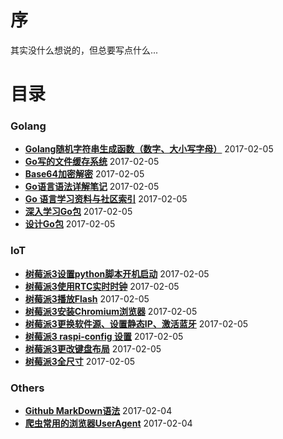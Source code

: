 序
===
其实没什么想说的，但总要写点什么...

目录
====

### Golang
* **[Golang随机字符串生成函数（数字、大小写字母）](http://www.yupae.cn/golang/rand)** 2017-02-05
* **[Go写的文件缓存系统](http://www.yupae.cn/golang/filecache)** 2017-02-05
* **[Base64加密解密](http://www.yupae.cn/golang/base64)** 2017-02-05
* **[Go语言语法详解笔记](http://www.yupae.cn/golang/gogrammar)** 2017-02-05
* **[Go 语言学习资料与社区索引](http://www.yupae.cn/golang/reference)** 2017-02-05
* **[深入学习Go包](http://www.yupae.cn/golang/package)** 2017-02-05
* **[设计Go包](http://www.yupae.cn/golang/writepackage)** 2017-02-05

### IoT
* **[树莓派3设置python脚本开机启动](http://www.yupae.cn/iot/raspistartup)** 2017-02-05
* **[树莓派3使用RTC实时时钟](http://www.yupae.cn/iot/raspiclock)** 2017-02-05
* **[树莓派3播放Flash](http://www.yupae.cn/iot/raspi-flash)** 2017-02-05
* **[树莓派3安装Chromium浏览器](http://www.yupae.cn/iot/raspi-chromium)** 2017-02-05
* **[树莓派3更换软件源、设置静态IP、激活蓝牙](http://www.yupae.cn/iot/raspberrypi3)** 2017-02-05
* **[树莓派3 raspi-config 设置](http://www.yupae.cn/iot/raspberrypi2)** 2017-02-05
* **[树莓派3更改键盘布局](http://www.yupae.cn/iot/raspberrypi4)** 2017-02-05
* **[树莓派3全尺寸](http://www.yupae.cn/iot/raspi-size)** 2017-02-05

### Others
* **[Github MarkDown语法](http://www.yupae.cn/content/markdown)** 2017-02-04
* **[爬虫常用的浏览器UserAgent](http://www.yupae.cn/content/useragent)** 2017-02-04

